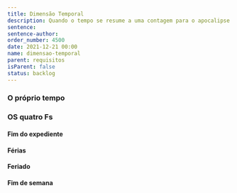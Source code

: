 ```yaml
---
title: Dimensão Temporal
description: Quando o tempo se resume a uma contagem para o apocalipse
sentence:
sentence-author:
order_number: 4500
date: 2021-12-21 00:00
name: dimensao-temporal
parent: requisitos
isParent: false
status: backlog
---
```


### O próprio tempo

### OS quatro Fs

#### Fim do expediente

#### Férias

#### Feriado

#### Fim de semana

<!--
Regra do escoteiro:  “sempre deixar o código um pouco melhor do que ele estava quando começou a mexer”.

Regra do escoteiro maldito?  “sempre deixar o código um pouco pior do que ele estava quando começou a mexer”. -->
